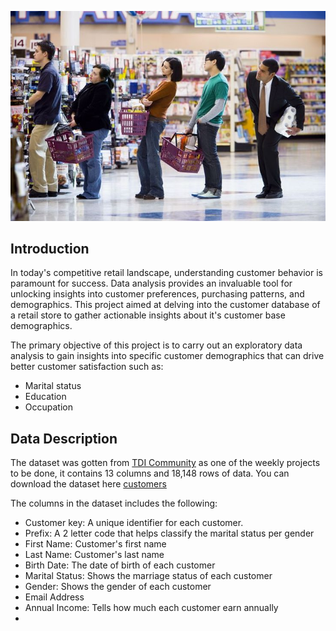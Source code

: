 ![Image Of Customers](image.jpeg)

## Introduction
In today's competitive retail landscape, understanding customer behavior is paramount for success. 
Data analysis provides an invaluable tool for unlocking insights into customer preferences, purchasing patterns, and demographics. 
This project aimed at delving into the customer database of a retail store to gather actionable insights about it's customer base demographics.

The primary objective of this project is to carry out an exploratory data analysis to gain insights into specific customer demographics that can drive better customer satisfaction such as:
- Marital status
- Education
- Occupation
## Data Description
The dataset was gotten from [TDI Community](https://twitter.com/TDataInitiative) as one of the weekly projects to be done, it contains 13 columns and 18,148 rows of data. 
You can download the dataset here [customers](customers.csv)

The columns in the dataset includes the following:
 * Customer key: A unique identifier for each customer.
 * Prefix: A 2 letter code that helps classify the marital status per gender
 * First Name: Customer's first name
 * Last Name: Customer's last name
 * Birth Date: The date of birth of each customer
 * Marital Status: Shows the marriage status of each customer
 * Gender: Shows the gender of each customer
 * Email Address
 * Annual Income: Tells how much each customer earn annually
 * 
